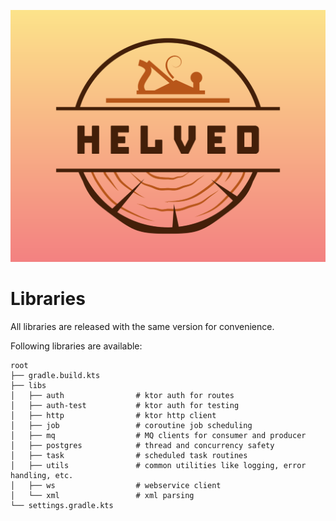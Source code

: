 ![img](logo.jpeg)

# Libraries
All libraries are released with the same version for convenience.


Following libraries are available:

```
root
├── gradle.build.kts    
├── libs
│   ├── auth                # ktor auth for routes
│   ├── auth-test           # ktor auth for testing
│   ├── http                # ktor http client
│   ├── job                 # coroutine job scheduling
│   ├── mq                  # MQ clients for consumer and producer
│   ├── postgres            # thread and concurrency safety
│   ├── task                # scheduled task routines
│   ├── utils               # common utilities like logging, error handling, etc.
│   ├── ws                  # webservice client
│   └── xml                 # xml parsing
└── settings.gradle.kts

```
